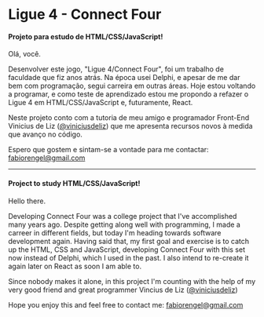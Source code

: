 # Ligue 4 - Connect Four

#### Projeto para estudo de HTML/CSS/JavaScript!

Olá, você.

Desenvolver este jogo, "Ligue 4/Connect Four", foi um trabalho de faculdade que fiz anos atrás. Na época usei Delphi, e apesar de me dar bem com programação, segui carreira em outras áreas. 
Hoje estou voltando a programar, e como teste de aprendizado estou me propondo a refazer o Ligue 4 em HTML/CSS/JavaScript e, futuramente, React.

Neste projeto conto com a tutoria de meu amigo e programador Front-End Vinicius de Liz ([@viniciusdeliz](https://github.com/viniciusdeliz)) que me apresenta recursos novos à medida que avanço no código.

Espero que gostem e sintam-se a vontade para me contactar: <fabiorengel@gmail.com>

-------

#### Project to study HTML/CSS/JavaScript!

Hello there. 

Developing Connect Four was a college project that I've accomplished many years ago. Despite getting along well with programming, I made a carreer in different fields, but today I'm heading towards software development again. Having said that, my first goal and exercise is to catch up the HTML, CSS and JavaScript, developing Connect Four with this set now instead of Delphi, which I used in the past. I also intend to re-create it again later on React as soon I am able to.

Since nobody makes it alone, in this project I'm counting with the help of my very good friend and great programmer Vincius de Liz ([@viniciusdeliz](https://github.com/viniciusdeliz))

Hope you enjoy this and feel free to contact me: <fabiorengel@gmail.com>
